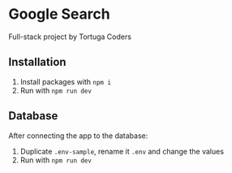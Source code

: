 # Google Search

Full-stack project by Tortuga Coders

## Installation

1. Install packages with `npm i`
2. Run with `npm run dev`

## Database

After connecting the app to the database:

1. Duplicate `.env-sample`, rename it `.env` and change the values
2. Run with `npm run dev`
